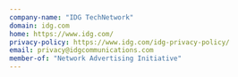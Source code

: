 ```yaml
---
company-name: "IDG TechNetwork"
domain: idg.com
home: https://www.idg.com/
privacy-policy: https://www.idg.com/idg-privacy-policy/
email: privacy@idgcommunications.com
member-of: "Network Advertising Initiative"
---
```




